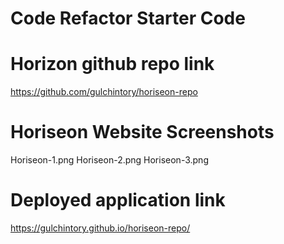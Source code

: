 # Code Refactor Starter Code

# Horizon github repo link
https://github.com/gulchintory/horiseon-repo


# Horiseon Website Screenshots
Horiseon-1.png
Horiseon-2.png
Horiseon-3.png

# Deployed application link
https://gulchintory.github.io/horiseon-repo/